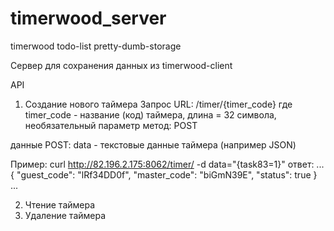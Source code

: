 timerwood_server
================

timerwood todo-list pretty-dumb-storage


Сервер для сохранения данных из timerwood-client


API
1. Создание нового таймера
Запрос
URL: /timer/{timer_code}
где timer_code - название (код) таймера, длина = 32 символа, необязательный параметр
метод: POST

данные POST:
data - текстовые данные таймера (например JSON)

Пример: curl http://82.196.2.175:8062/timer/ -d data="{task83=1}"
ответ: 
...
{
  "guest_code": "lRf34DD0f", 
  "master_code": "biGmN39E", 
  "status": true
}
...

2. Чтение таймера
3. Удаление таймера
